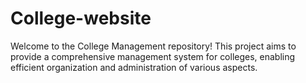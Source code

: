 # College-website
Welcome to the College Management repository! This project aims to provide a comprehensive management system for colleges, enabling efficient organization and administration of various aspects.
